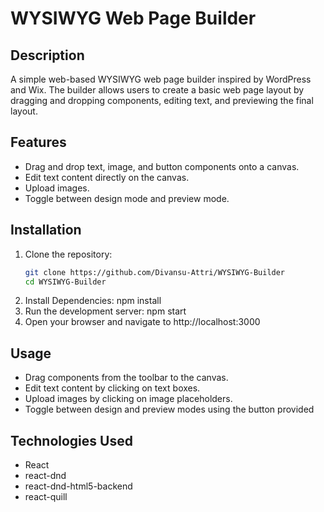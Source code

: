 # WYSIWYG Web Page Builder

## Description
A simple web-based WYSIWYG web page builder inspired by WordPress and Wix. The builder allows users to create a basic web page layout by dragging and dropping components, editing text, and previewing the final layout.

## Features
- Drag and drop text, image, and button components onto a canvas.
- Edit text content directly on the canvas.
- Upload images.
- Toggle between design mode and preview mode.

## Installation

1. Clone the repository:
   ```bash
   git clone https://github.com/Divansu-Attri/WYSIWYG-Builder
   cd WYSIWYG-Builder
 2. Install Dependencies:
    npm install
 3. Run the development server:
     npm start
 4. Open your browser and navigate to http://localhost:3000  


## Usage

- Drag components from the toolbar to the canvas.
- Edit text content by clicking on text boxes.
- Upload images by clicking on image placeholders.
- Toggle between design and preview modes using the button provided

## Technologies Used

- React
- react-dnd
- react-dnd-html5-backend
- react-quill